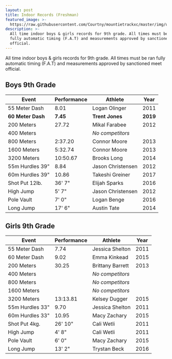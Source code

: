 ```yaml
---
layout: post
title: Indoor Records (Freshman)
featured_image: >-
  https://raw.githubusercontent.com/Courtny/mountietrackxc/master/img/uploads/mounties-default.jpg
description: >-
  All time indoor boys & girls records for 9th grade. All times must be ran
  fully automatic timing (F.A.T) and measurements approved by sanctioned meet
  official.
---
```

All time indoor boys & girls records for 9th grade. All times must be ran fully automatic timing (F.A.T) and measurements approved by sanctioned meet official.

## Boys 9th Grade

| Event             | Performance | Athlete           | Year     |
| ----------------- | ----------- | ----------------- | -------- |
| 55 Meter Dash     | 8.01        | Logan Olinger     | 2011     |
| **60 Meter Dash** | **7.45**    | **Trent Jones**   | **2019** |
| 200 Meters        | 27.72       | Mikal Farabee     | 2012     |
| 400 Meters        |             | _No competitors_  |          |
| 800 Meters        | 2:37.20     | Connor Moore      | 2013     |
| 1600 Meters       | 5:32.74     | Connor Moore      | 2013     |
| 3200 Meters       | 10:50.67    | Brooks Long       | 2014     |
| 55m Hurdles 39"   | 8.84        | Jason Christensen | 2012     |
| 60m Hurdles 39"   | 10.86       | Takeshi Greiner   | 2017     |
| Shot Put 12lb.    | 36' 7"      | Elijah Sparks     | 2016     |
| High Jump         | 5' 7"       | Jason Christensen | 2012     |
| Pole Vault        | 7' 0"       | Logan Benge       | 2016     |
| Long Jump         | 17' 6"      | Austin Tate       | 2014     |

## Girls 9th Grade

| Event           | Performance | Athlete          | Year |
| --------------- | ----------- | ---------------- | ---- |
| 55 Meter Dash   | 7.74        | Jessica Shelton  | 2011 |
| 60 Meter Dash   | 9.02        | Emma Kinkead     | 2015 |
| 200 Meters      | 30.25       | Brittany Barrett | 2013 |
| 400 Meters      |             | _No competitors_ |      |
| 800 Meters      |             | _No competitors_ |      |
| 1600 Meters     |             | _No competitors_ |      |
| 3200 Meters     | 13:13.81    | Kelsey Dugger    | 2015 |
| 55m Hurdles 33" | 9.70        | Jessica Shelton  | 2011 |
| 60m Hurdles 33" | 10.95       | Macy Zachary     | 2015 |
| Shot Put 4kg.   | 26' 10"     | Cali Wetli       | 2011 |
| High Jump       | 4' 8"       | Cali Wetli       | 2011 |
| Pole Vault      | 6' 0"       | Macy Zachary     | 2015 |
| Long Jump       | 13' 2"      | Trystan Beck     | 2016 |
